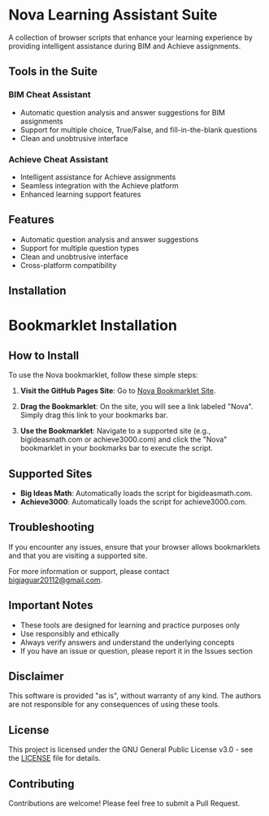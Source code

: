 # Nova Learning Assistant Suite

A collection of browser scripts that enhance your learning experience by providing intelligent assistance during BIM and Achieve assignments.

## Tools in the Suite

### BIM Cheat Assistant
- Automatic question analysis and answer suggestions for BIM assignments
- Support for multiple choice, True/False, and fill-in-the-blank questions
- Clean and unobtrusive interface

### Achieve Cheat Assistant
- Intelligent assistance for Achieve assignments
- Seamless integration with the Achieve platform
- Enhanced learning support features

## Features

- Automatic question analysis and answer suggestions
- Support for multiple question types
- Clean and unobtrusive interface
- Cross-platform compatibility

## Installation

# Bookmarklet Installation

## How to Install

To use the Nova bookmarklet, follow these simple steps:

1. **Visit the GitHub Pages Site**: Go to [Nova Bookmarklet Site](https://cpmjaguar1234.github.io/nova).

2. **Drag the Bookmarklet**: On the site, you will see a link labeled "Nova". Simply drag this link to your bookmarks bar.

3. **Use the Bookmarklet**: Navigate to a supported site (e.g., bigideasmath.com or achieve3000.com) and click the "Nova" bookmarklet in your bookmarks bar to execute the script.

## Supported Sites

- **Big Ideas Math**: Automatically loads the script for bigideasmath.com.
- **Achieve3000**: Automatically loads the script for achieve3000.com.

## Troubleshooting

If you encounter any issues, ensure that your browser allows bookmarklets and that you are visiting a supported site.

For more information or support, please contact [bigjaguar20112@gmail.com](mailto:bigjaguar20112@gmail.com).

## Important Notes

- These tools are designed for learning and practice purposes only
- Use responsibly and ethically
- Always verify answers and understand the underlying concepts
- If you have an issue or question, please report it in the Issues section

## Disclaimer

This software is provided "as is", without warranty of any kind. The authors are not responsible for any consequences of using these tools.

## License

This project is licensed under the GNU General Public License v3.0 - see the [LICENSE](LICENSE) file for details.

## Contributing

Contributions are welcome! Please feel free to submit a Pull Request.
